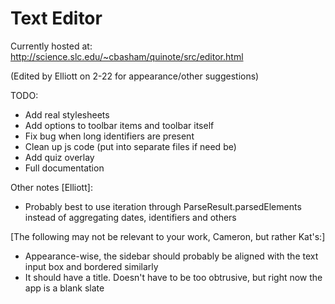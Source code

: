 # Text Editor

Currently hosted at:
http://science.slc.edu/~cbasham/quinote/src/editor.html

(Edited by Elliott on 2-22 for appearance/other suggestions)

TODO:
  - Add real stylesheets
  - Add options to toolbar items and toolbar itself
  - Fix bug when long identifiers are present
  - Clean up js code (put into separate files if need be)
  - Add quiz overlay
  - Full documentation

Other notes [Elliott]:
  - Probably best to use iteration through ParseResult.parsedElements instead of aggregating dates, identifiers and others
  
[The following may not be relevant to your work, Cameron, but rather Kat's:]
  - Appearance-wise, the sidebar should probably be aligned with the text input box and bordered similarly
  - It should have a title. Doesn't have to be too obtrusive, but right now the app is a blank slate
